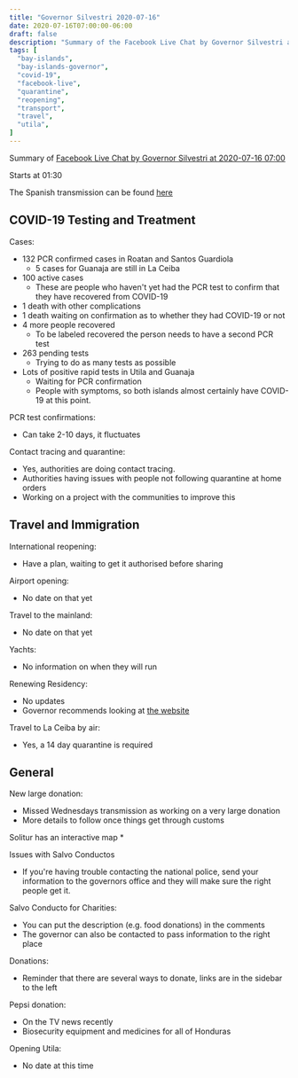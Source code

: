 ```yaml
---
title: "Governor Silvestri 2020-07-16"
date: 2020-07-16T07:00:00-06:00
draft: false
description: "Summary of the Facebook Live Chat by Governor Silvestri at 2020-07-16 07:00"
tags: [
  "bay-islands",
  "bay-islands-governor",
  "covid-19",
  "facebook-live",
  "quarantine",
  "reopening",
  "transport",
  "travel",
  "utila",
]
---
```


Summary of [Facebook Live Chat by Governor Silvestri at 2020-07-16
07:00](https://www.facebook.com/gobernacionislas/videos/333468067825904)

Starts at 01:30

The Spanish transmission can be found
[here](https://www.facebook.com/gobernacionislas/videos/1192145634478344/)

COVID-19 Testing and Treatment
------------------------------

Cases:
* 132 PCR confirmed cases in Roatan and Santos Guardiola
  * 5 cases for Guanaja are still in La Ceiba
* 100 active cases
  * These are people who haven't yet had the PCR test to confirm that they have
    recovered from COVID-19
* 1 death with other complications
* 1 death waiting on confirmation as to whether they had COVID-19 or not
* 4 more people recovered
  * To be labeled recovered the person needs to have a second PCR test
* 263 pending tests
  * Trying to do as many tests as possible
* Lots of positive rapid tests in Utila and Guanaja
  * Waiting for PCR confirmation
  * People with symptoms, so both islands almost certainly have COVID-19 at
    this point.

PCR test confirmations:
* Can take 2-10 days, it fluctuates

Contact tracing and quarantine:
* Yes, authorities are doing contact tracing.
* Authorities having issues with people not following quarantine at home orders
* Working on a project with the communities to improve this

Travel and Immigration
----------------------

International reopening:
* Have a plan, waiting to get it authorised before sharing

Airport opening:
* No date on that yet

Travel to the mainland:
* No date on that yet

Yachts:
* No information on when they will run

Renewing Residency:
* No updates
* Governor recommends looking at [the website](http://www.inm.gob.hn/)

Travel to La Ceiba by air:
* Yes, a 14 day quarantine is required

General
-------

New large donation:
* Missed Wednesdays transmission as working on a very large donation
* More details to follow once things get through customs

Solitur has an interactive map
*

Issues with Salvo Conductos
* If you're having trouble contacting the national police, send your
  information to the governors office and they will make sure the right people
  get it.

Salvo Conducto for Charities:
* You can put the description (e.g. food donations) in the comments
* The governor can also be contacted to pass information to the right place

Donations:
* Reminder that there are several ways to donate, links are in the sidebar to
  the left

Pepsi donation:
* On the TV news recently
* Biosecurity equipment and medicines for all of Honduras

Opening Utila:
* No date at this time
